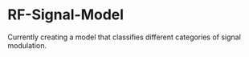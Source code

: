 # RF-Signal-Model

Currently creating a model that classifies different categories of signal modulation.